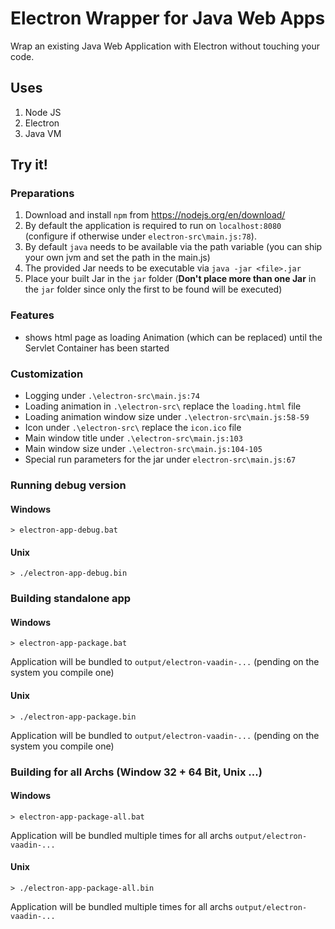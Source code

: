# Electron Wrapper for Java Web Apps

Wrap an existing Java Web Application with Electron without touching your code.

## Uses

1. Node JS
2. Electron
3. Java VM

## Try it!

### Preparations

1. Download and install `npm` from https://nodejs.org/en/download/
2. By default the application is required to run on `localhost:8080` (configure if otherwise under `electron-src\main.js:78`).
3. By default `java` needs to be available via the path variable (you can ship your own jvm and set the path in the main.js) 
4. The provided Jar needs to be executable via `java -jar <file>.jar`  
5. Place your built Jar in the `jar` folder (__Don't place more than one Jar__ in the `jar` folder since only the first to be found will be executed)
  
### Features
- shows html page as loading Animation (which can be replaced) until the Servlet Container has been started 
  
### Customization
- Logging under `.\electron-src\main.js:74` 
- Loading animation in `.\electron-src\` replace the `loading.html` file
- Loading animation window size under `.\electron-src\main.js:58-59` 
- Icon under `.\electron-src\` replace the `icon.ico` file
- Main window title under `.\electron-src\main.js:103`
- Main window size under `.\electron-src\main.js:104-105`
- Special run parameters for the jar under `electron-src\main.js:67`

### Running debug version

#### Windows
`> electron-app-debug.bat`

#### Unix
`> ./electron-app-debug.bin`

### Building standalone app
     
#### Windows
`> electron-app-package.bat`  

Application will be bundled to `output/electron-vaadin-...` (pending on the system you compile one)

#### Unix
`> ./electron-app-package.bin`  

Application will be bundled to `output/electron-vaadin-...`  (pending on the system you compile one)

### Building for all Archs (Window 32 + 64 Bit, Unix ...)
     
#### Windows
`> electron-app-package-all.bat`  

Application will be bundled multiple times for all archs `output/electron-vaadin-...`

#### Unix
`> ./electron-app-package-all.bin`  

Application will be bundled multiple times for all archs `output/electron-vaadin-...`

